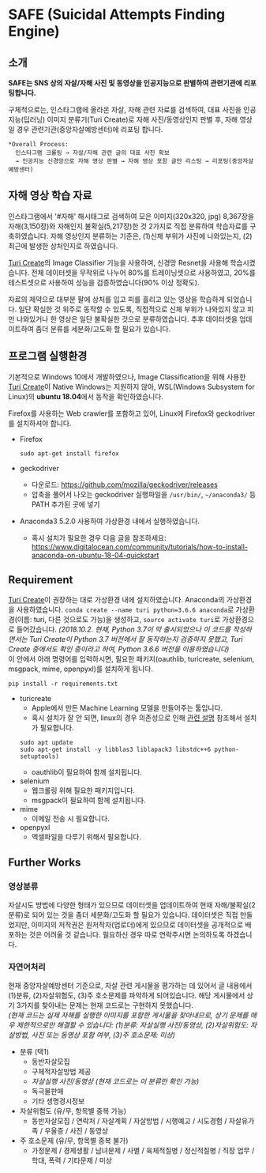 # SAFE (Suicidal Attempts Finding Engine)
## 소개
<b>SAFE는 SNS 상의 자살/자해 사진 및 동영상을 인공지능으로 판별하여 관련기관에 리포팅합니다.</b>

구체적으로는, 인스타그램에 올라온 자살, 자해 관련 자료를 검색하여, 대표 사진을 인공지능(딥러닝) 이미지 분류기(Turi Create)로 자해 사진/동영상인지 판별 후, 자해 영상일 경우 관련기관(중앙자살예방센터)에 리포팅 합니다.
```
*Overall Process:
  인스타그램 크롤링 → 자살/자해 관련 글의 대표 사진 확보
  → 인공지능 신경망으로 자해 영상 판별 → 자해 영상 포함 글만 리스팅 → 리포팅(중앙자살예방센터)
```
## 자해 영상 학습 자료
인스타그램에서 '#자해' 해시태그로 검색하여 모은 이미지(320x320, jpg) 8,367장을 자해(3,150장)와 자해인지 불확실(5,217장)한 것 2가지로 직접 분류하여 학습자료를 구축하였습니다. 자해 영상인지 분류하는 기준은, (1)신체 부위가 사진에 나와있는지, (2)최근에 발생한 상처인지로 하였습니다.

[Turi Create](https://github.com/apple/turicreate)의 Image Classifier 기능을 사용하여, 신경망 Resnet을 사용해 학습시켰습니다. 전체 데이터셋을 무작위로 나누어 80%를 트레이닝셋으로 사용하였고, 20%를 테스트셋으로 사용하여 성능을 검증하였습니다(90% 이상 정확도).

자료의 제약으로 대부분 팔에 상처를 입고 피를 흘리고 있는 영상을 학습하게 되었습니다. 일단 확실한 것 위주로 동작할 수 있도록, 직접적으로 신체 부위가 나와있지 않고 피만 나와있거나 한 영상은 일단 불확실한 것으로 분류하였습니다. 추후 데이터셋을 업데이트하여 좀더 분류를 세분화/고도화 할 필요가 있습니다.

## 프로그램 실행환경
기본적으로 Windows 10에서 개발하였으나, Image Classification을 위해 사용한 [Turi Create](https://github.com/apple/turicreate)이 Native Windows는 지원하지 않아, WSL(Windows Subsystem for Linux)의 <b>ubuntu 18.04</b>에서 동작을 확인하였습니다.<br>

Firefox를 사용하는 Web crawler를 포함하고 있어, Linux에 Firefox와 geckodriver를 설치하셔야 합니다.
* Firefox
  ```shell
  sudo apt-get install firefox
  ```
* geckodriver
  * 다운로드: https://github.com/mozilla/geckodriver/releases
  * 압축을 풀어서 나오는 geckodriver 실행파일을 ```/usr/bin/```, ```~/anaconda3/``` 등 PATH 추가된 곳에 넣기

* Anaconda3 5.2.0 사용하여 가상환경 내에서 실행하였습니다.
  - 혹시 설치가 필요한 경우 다음 글을 참조하세요: https://www.digitalocean.com/community/tutorials/how-to-install-anaconda-on-ubuntu-18-04-quickstart

## Requirement
[Turi Create](https://github.com/apple/turicreate)이 권장하는 대로 가상환경 내에 설치하였습니다. Anaconda의 가상환경을 사용하였습니다.
```conda create --name turi python=3.6.6 anaconda```로 가상환경(이름: turi, 다른 것으로도 가능)을 생성하고, ```source activate turi```로 가상환경으로 들어갔습니다. *(2018.10.2. 현재, Python 3.7이 막 출시되었으나 이 코드를 작성하면서는 Turi Create이 Python 3.7 버전에서 잘 동작하는지 검증하지 못했고, Turi Create 중에서도 확인 중이라고 하여, Python 3.6.6 버전을 이용하였습니다)* <br>
이 안에서 아래 명령어를 입력하시면, 필요한 패키지(oauthlib, turicreate, selenium, msgpack, mime, openpyxl)를 설치하게 됩니다.
```shell
pip install -r requirements.txt
```
* turicreate
  * Apple에서 만든 Machine Learning 모델을 만들어주는 툴입니다.
  * 혹시 설치가 잘 안 되면, linux의 경우 의존성으로 인해 [관련 설명](https://github.com/apple/turicreate/blob/master/LINUX_INSTALL.md) 참조해서 설치가 필요합니다.
  ```shell
  sudo apt update
  sudo apt-get install -y libblas3 liblapack3 libstdc++6 python-setuptools)
  ```
  * oauthlib이 필요하여 함께 설치됩니다.
* selenium
  * 웹크롤링 위해 필요한 패키지입니다.
  * msgpack이 필요하여 함께 설치됩니다.
* mime
  * 이메일 전송 시 필요합니다.
* openpyxl
  * 엑셀파일을 다루기 위해서 필요합니다.

## Further Works
### 영상분류
자살시도 방법에 다양한 형태가 있으므로 데이터셋을 업데이트하여 현재 자해/불확실(2분류)로 되어 있는 것을 좀더 세분화/고도화 할 필요가 있습니다. 데이터셋은 직접 만들었지만, 이미지의 저작권은 원저작자(업로더)에게 있으므로 데이터셋을 공개적으로 배포하는 것은 어려울 것 같습니다. 필요하신 경우 따로 연락주시면 논의하도록 하겠습니다.

### 자연어처리
현재 중앙자살예방센터 기준으로, 자살 관련 게시물을 평가하는 데 있어서 글 내용에서 (1)분류, (2)자살위험도, (3)주 호소문제를 파악하게 되어있습니다. 해당 게시물에서 상기 3가지를 찾아내는 문제는 현재 코드로는 구현하지 못했습니다.<br>
*(현재 코드는 실제 자해를 실행한 이미지를 포함한 게시물을 찾아내므로, 상기 문제를 매우 제한적으로만 해결할 수 있습니다: (1)분류: 자살실행 사진/동영상, (2)자살위험도: 자살방법, 사진 또는 동영상 포함 여부, (3)주 호소문제: 미상)*

* 분류 (택1)
  * 동반자살모집
  * 구체적자살방법 제공
  * *자살실행 사진/동영상 (현재 코드로는 이 분류만 확인 가능)*
  * 독극물판매
  * 기타 생명경시정보
* 자살위험도 (유/무, 항목별 중복 가능)
  * 동반자살모집 / 연락처 / 자살계획 / 자살방법 / 시행예고 / 시도경험 / 자살유가족 / 우울증 / 사진 / 동영상
* 주 호소문제 (유/무, 항목별 중복 불가)
  * 가정문제 / 경제생활 / 남녀문제 / 사별 / 육체적질병 / 정신적질병 / 직장 업무 / 학대, 폭력 / 기타문제 / 미상
